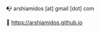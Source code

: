 


:mailbox_with_no_mail: arshiamidos [at] gmail [dot] com

:office: https://arshiamidos.github.io

